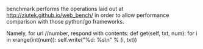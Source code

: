 benchmark performs the operations laid out at
http://ziutek.github.io/web_bench/
in order to allow performance comparison with those
python/go frameworks.

Namely, for url /<text>/number, respond with contents:
def get(self, txt, num):
  for i in xrange(int(num)):
    self.write("%d: %s\n" % (i, txt))